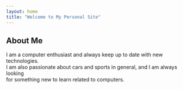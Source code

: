 ```yaml
---
layout: home
title: "Welcome to My Personal Site"
---
```


## About Me  
I am a computer enthusiast and always keep up to date with new technologies.  
I am also passionate about cars and sports in general, and I am always looking  
for something new to learn related to computers.
